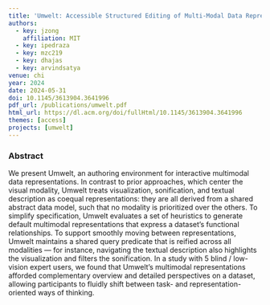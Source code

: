 ```yaml
---
title: 'Umwelt: Accessible Structured Editing of Multi-Modal Data Representations'
authors:
  - key: jzong
    affiliation: MIT
  - key: ipedraza
  - key: mzc219
  - key: dhajas
  - key: arvindsatya
venue: chi
year: 2024
date: 2024-05-31
doi: 10.1145/3613904.3641996
pdf_url: /publications/umwelt.pdf
html_url: https://dl.acm.org/doi/fullHtml/10.1145/3613904.3641996
themes: [access]
projects: [umwelt]
---
```


### Abstract

We present Umwelt, an authoring environment for interactive multimodal data representations. In contrast to prior approaches, which center the visual modality, Umwelt treats visualization, sonification, and textual description as coequal representations: they are all derived from a shared abstract data model, such that no modality is prioritized over the others. To simplify specification, Umwelt evaluates a set of heuristics to generate default multimodal representations that express a dataset’s functional relationships. To support smoothly moving between representations, Umwelt maintains a shared query predicate that is reified across all modalities — for instance, navigating the textual description also highlights the visualization and filters the sonification. In a study with 5 blind / low-vision expert users, we found that Umwelt’s multimodal representations afforded complementary overview and detailed perspectives on a dataset, allowing participants to fluidly shift between task- and representation-oriented ways of thinking.
